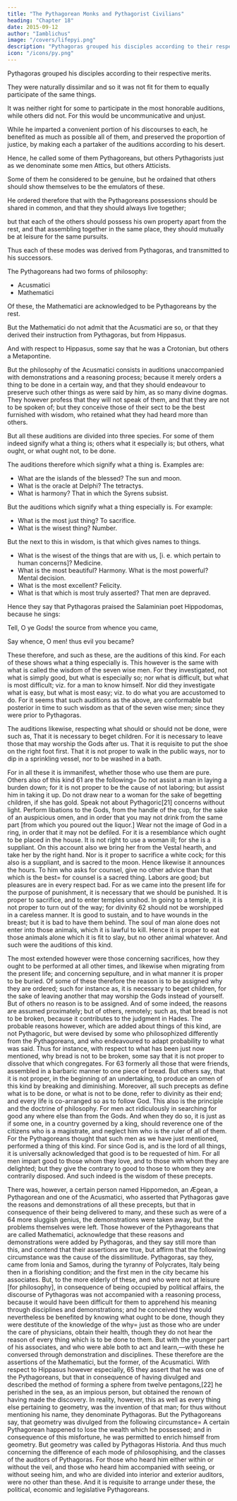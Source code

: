 ```yaml
---
title: "The Pythagorean Monks and Pythagorist Civilians"
heading: "Chapter 18"
date: 2015-09-12
author: "Iamblichus"
image: "/covers/lifepyi.png"
description: "Pythagoras grouped his disciples according to their respective merits."
icon: "/icons/py.png"
---
```



Pythagoras grouped his disciples according to their respective merits. 

They were naturally dissimilar and so it was not fit for them to equally participate of the same things. 

It was neither right for some to participate in the most honorable auditions, while others did not. <!--  but others of none, or should not at all partake of them.  --> For this would be uncommunicative and unjust. 

While he imparted a convenient portion of his discourses to each, he benefited as much as possible all of them, and preserved the proportion of justice, by making each a partaker of the auditions according to his desert. 

Hence, he called some of them Pythagoreans, but others Pythagorists just as we denominate some men Attics, but others Atticists. 

Some of them he considered to be genuine, but he ordained that others should show themselves to be the emulators of these. 

He ordered therefore that with the Pythagoreans possessions should be shared in common, and that they should always live together; 

but that each of the others should possess his own property apart from the rest, and that assembling together in the same place, they should mutually be at leisure for the same pursuits. 

Thus each of these modes was derived from Pythagoras, and transmitted to his successors. 

The Pythagoreans had two forms of philosophy:
- Acusmatici
- Mathematici

Of these, the Mathematici are acknowledged to be Pythagoreans by the rest. 

But the Mathematici do not admit that the Acusmatici are so, or that they derived their instruction from Pythagoras, but from Hippasus. 

And with respect to Hippasus, some say that he was a Crotonian, but others a Metapontine. 

But the philosophy of the Acusmatici consists in auditions unaccompanied with demonstrations and a reasoning process; because it merely orders a thing to be done in a certain way, and that they should endeavour to preserve such other things as were said by him, as so many divine dogmas. They however profess that they will not speak of them, and that they are not to be spoken of; but they conceive those of their sect to be the best furnished with wisdom, who retained what they had heard more than others. 

But all these auditions are divided into three species. For some of them indeed signify what a thing is; others what it especially is; but others, what ought, or what ought not, to be done. 

The auditions therefore which signify what a thing is. Examples are:

- What are the islands of the blessed? The sun and moon. 
- What is the oracle at Delphi? The tetractys. 
- What is harmony? That in which the Syrens subsist.

But the auditions which signify what a thing especially is. For example:

- What is the most just thing? To sacrifice. 
- What is the wisest thing? Number.

But the next to this in wisdom, is that which gives names to things. 

- What is the wisest of the things that are with us, [i. e. which pertain to human concerns]? Medicine. 
- What is the most beautiful? Harmony. What is the most powerful? Mental decision. 
- What is the most excellent? Felicity. 
- What is that which is most truly asserted? That men are depraved. 

Hence they say that Pythagoras praised the Salaminian poet Hippodomas, because he sings:

Tell, O ye Gods! the source from whence you came,

Say whence, O men! thus evil you became?

These therefore, and such as these, are the auditions of this kind. For each of these shows what a thing especially is. This however is the same with what is called the wisdom of the seven wise men. For they investigated, not what is simply good, but what is especially so; nor what is difficult, but what is most difficult; viz. for a man to know himself. Nor did they investigate what is easy, but what is most easy; viz. to do what you are accustomed to do. For it seems that such auditions as the above, are conformable but posterior in time to such wisdom as that of the seven wise men; since they were prior to Pythagoras. 

The auditions likewise, respecting what should or should not be done, were such as, That it is necessary to beget children. For it is necessary to leave those that may worship the Gods after us. That it is requisite to put the shoe on the right foot first. That it is not proper to walk in the public ways, nor to dip in a sprinkling vessel, nor to be washed in a bath. 

For in all these it is immanifest, whether those who use them are pure. Others also of this kind 61 are the following= Do not assist a man in laying a burden down; for it is not proper to be the cause of not laboring; but assist him in taking it up. Do not draw near to a woman for the sake of begetting children, if she has gold. Speak not about Pythagoric[21] concerns without light. Perform libations to the Gods, from the handle of the cup, for the sake of an auspicious omen, and in order that you may not drink from the same part [from which you poured out the liquor.] Wear not the image of God in a ring, in order that it may not be defiled. For it is a resemblance which ought to be placed in the house. It is not right to use a woman ill; for she is a suppliant. On this account also we bring her from the Vestal hearth, and take her by the right hand. Nor is it proper to sacrifice a white cock; for this also is a suppliant, and is sacred to the moon. Hence likewise it announces the hours. To him who asks for counsel, give no other advice than that which is the best= for counsel is a sacred thing. Labors are good; but pleasures are in every respect bad. For as we came into the present life for the purpose of punishment, it is necessary that we should be punished. It is proper to sacrifice, and to enter temples unshod. In going to a temple, it is not proper to turn out of the way; for divinity 62 should not be worshipped in a careless manner. It is good to sustain, and to have wounds in the breast; but it is bad to have them behind. The soul of man alone does not enter into those animals, which it is lawful to kill. Hence it is proper to eat those animals alone which it is fit to slay, but no other animal whatever. And such were the auditions of this kind.

The most extended however were those concerning sacrifices, how they ought to be performed at all other times, and likewise when migrating from the present life; and concerning sepulture, and in what manner it is proper to be buried. Of some of these therefore the reason is to be assigned why they are ordered; such for instance as, it is necessary to beget children, for the sake of leaving another that may worship the Gods instead of yourself. But of others no reason is to be assigned. And of some indeed, the reasons are assumed proximately; but of others, remotely; such as, that bread is not to be broken, because it contributes to the judgment in Hades. The probable reasons however, which are added about things of this kind, are not Pythagoric, but were devised by some who philosophized differently from the Pythagoreans, and who endeavoured to adapt probability to what was said. Thus for instance, with respect to what has been just now mentioned, why bread is not to be broken, some say that it is not proper to dissolve that which congregates. For 63 formerly all those that were friends, assembled in a barbaric manner to one piece of bread. But others say, that it is not proper, in the beginning of an undertaking, to produce an omen of this kind by breaking and diminishing. Moreover, all such precepts as define what is to be done, or what is not to be done, refer to divinity as their end; and every life is co-arranged so as to follow God. This also is the principle and the doctrine of philosophy. For men act ridiculously in searching for good any where else than from the Gods. And when they do so, it is just as if some one, in a country governed by a king, should reverence one of the citizens who is a magistrate, and neglect him who is the ruler of all of them. For the Pythagoreans thought that such men as we have just mentioned, performed a thing of this kind. For since God is, and is the lord of all things, it is universally acknowledged that good is to be requested of him. For all men impart good to those whom they love, and to those with whom they are delighted; but they give the contrary to good to those to whom they are contrarily disposed. And such indeed is the wisdom of these precepts.

There was, however, a certain person named Hippomedon, an Ægean, a Pythagorean and one of the Acusmatici, who asserted that Pythagoras gave the reasons and demonstrations of all these precepts, but that in consequence of their being delivered to many, and these such as were of a 64 more sluggish genius, the demonstrations were taken away, but the problems themselves were left. Those however of the Pythagoreans that are called Mathematici, acknowledge that these reasons and demonstrations were added by Pythagoras, and they say still more than this, and contend that their assertions are true, but affirm that the following circumstance was the cause of the dissimilitude. Pythagoras, say they, came from Ionia and Samos, during the tyranny of Polycrates, Italy being then in a florishing condition; and the first men in the city became his associates. But, to the more elderly of these, and who were not at leisure [for philosophy], in consequence of being occupied by political affairs, the discourse of Pythagoras was not accompanied with a reasoning process, because it would have been difficult for them to apprehend his meaning through disciplines and demonstrations; and he conceived they would nevertheless be benefited by knowing what ought to be done, though they were destitute of the knowledge of the why= just as those who are under the care of physicians, obtain their health, though they do not hear the reason of every thing which is to be done to them. But with the younger part of his associates, and who were able both to act and learn,—with these he conversed through demonstration and disciplines. These therefore are the assertions of the Mathematici, but the former, of the Acusmatici. With respect to Hippasus however especially, 65 they assert that he was one of the Pythagoreans, but that in consequence of having divulged and described the method of forming a sphere from twelve pentagons,[22] he perished in the sea, as an impious person, but obtained the renown of having made the discovery. In reality, however, this as well as every thing else pertaining to geometry, was the invention of that man; for thus without mentioning his name, they denominate Pythagoras. But the Pythagoreans say, that geometry was divulged from the following circumstance= A certain Pythagorean happened to lose the wealth which he possessed; and in consequence of this misfortune, he was permitted to enrich himself from geometry. But geometry was called by Pythagoras Historia. And thus much concerning the difference of each mode of philosophising, and the classes of the auditors of Pythagoras. For those who heard him either within or without the veil, and those who heard him accompanied with seeing, or without seeing him, and who are divided into interior and exterior auditors, were no other than these. And it is requisite to arrange under these, the political, economic and legislative Pythagoreans.



